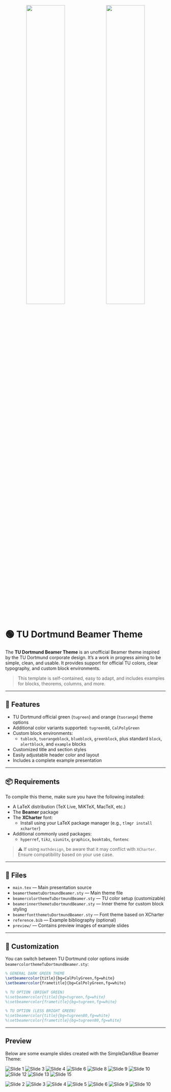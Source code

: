 <p align="center">
  <img src="preview/slide01.webp" width="49%" />
  <img src="preview/slide08.webp" width=49%" />
</p>

# 🟢 TU Dortmund Beamer Theme

The **TU Dortmund Beamer Theme** is an unofficial Beamer theme inspired by the TU Dortmund corporate design. It’s a work in progress aiming to be simple, clean, and usable. It provides support for official TU colors, clear typography, and custom block environments.

> This template is self-contained, easy to adapt, and includes examples for blocks, theorems, columns, and more.

---

## 🚀 Features

- TU Dortmund official green (`tugreen`) and orange (`tuorange`) theme options
- Additional color variants supported: `tugreen80`, `CalPolyGreen`
- Custom block environments:
  - `tublock`, `tuorangeblock`, `blueblock`, `greenblock`, plus standard `block`, `alertblock`, and `example` blocks
- Customized title and section styles
- Easily adjustable header color and layout
- Includes a complete example presentation

---

## 📦 Requirements

To compile this theme, make sure you have the following installed:

- A LaTeX distribution (TeX Live, MiKTeX, MacTeX, etc.)
- The **Beamer** package
- The **XCharter** font:
  - Install using your LaTeX package manager (e.g., `tlmgr install xcharter`)
- Additional commonly used packages:
  - `hyperref`, `tikz`, `siunitx`, `graphicx`, `booktabs`, `fontenc`

> ⚠️ If using `mathdesign`, be aware that it may conflict with `XCharter`. Ensure compatibility based on your use case.

---

## 📁 Files

- `main.tex` — Main presentation source
- `beamerthemetuDortmundBeamer.sty` — Main theme file
- `beamercolorthemeTuDortmundBeamer.sty` — TU color setup (customizable)
- `beamerinnerthemetuDortmundBeamer.sty` — Inner theme for custom block styling
- `beamerfontthemetuDortmundBeamer.sty` — Font theme based on XCharter
- `reference.bib` — Example bibliography (optional)
- `preview/` — Contains preview images of example slides

---

## 🎨 Customization

You can switch between TU Dortmund color options inside `beamercolorthemeTuDortmundBeamer.sty`:

```latex
% GENERAL DARK GREEN THEME
\setbeamercolor{title}{bg=CalPolyGreen,fg=white}
\setbeamercolor{frametitle}{bg=CalPolyGreen,fg=white}

% TU OPTION (BRIGHT GREEN)
%\setbeamercolor{title}{bg=tugreen,fg=white}
%\setbeamercolor{frametitle}{bg=tugreen,fg=white}

% TU OPTION (LESS BRIGHT GREEN)
%\setbeamercolor{title}{bg=tugreen80,fg=white}
%\setbeamercolor{frametitle}{bg=tugreen80,fg=white}
```
---

## Preview

Below are some example slides created with the SimpleDarkBlue Beamer Theme:

![Slide 1](preview/slide01.webp)
![Slide 3](preview/slide03.webp)
![Slide 4](preview/slide04.webp)
![Slide 6](preview/slide06.webp)
![Slide 8](preview/slide08.webp)
![Slide 9](preview/slide09.webp)
![Slide 10](preview/slide10.webp)
![Slide 12](preview/slide12.webp)
![Slide 13](preview/slide13.webp)
![Slide 15](preview/slide15.webp)


![Slide 2](preview/slide-2.webp)
![Slide 3](preview/slide-3.webp)
![Slide 4](preview/slide-4.webp)
![Slide 5](preview/slide-5.webp)
![Slide 6](preview/slide-6.webp)
![Slide 9](preview/slide-9.webp)
![Slide 10](preview/slide-10.webp)
